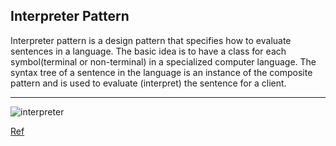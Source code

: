 ## Interpreter Pattern

Interpreter pattern is a design pattern that specifies how to evaluate sentences in a language.
The basic idea is to have a class for each symbol(terminal or non-terminal) in a specialized computer language.
The syntax tree of a sentence in the language is an instance of the composite pattern
and is used to evaluate (interpret) the sentence for a client.

<hr/>

![interpreter](https://user-images.githubusercontent.com/76534087/189512981-57366e5b-c81a-4e89-8ef4-28fa427c35ae.jpg)

[Ref](https://sourcemaking.com/design_patterns/interpreter)